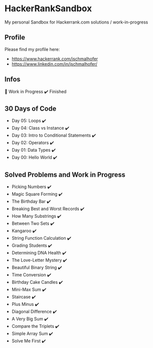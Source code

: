 # HackerRankSandbox
My personal Sandbox for Hackerrank.com solutions / work-in-progress

## Profile

Please find my profile here:

* https://www.hackerrank.com/jschmalhofer
* https://www.linkedin.com/in/jschmalhofer/

## Infos

:construction: Work in Progress
:heavy_check_mark: Finished

## 30 Days of Code

* Day 05: Loops :heavy_check_mark:
* Day 04: Class vs Instance :heavy_check_mark:
* Day 03: Intro to Conditional Statements :heavy_check_mark:
* Day 02: Operators :heavy_check_mark:
* Day 01: Data Types :heavy_check_mark:
* Day 00: Hello World :heavy_check_mark:

## Solved Problems and Work in Progress

* Picking Numbers :heavy_check_mark:
* Magic Square Forming :heavy_check_mark:
* The Birthday Bar :heavy_check_mark:
* Breaking Best and Worst Records :heavy_check_mark:
* How Many Substrings :heavy_check_mark:
* Between Two Sets :heavy_check_mark:
* Kangaroo :heavy_check_mark:
* String Function Calculation :heavy_check_mark:
* Grading Students :heavy_check_mark:
* Determining DNA Health :heavy_check_mark:
* The Love-Letter Mystery :heavy_check_mark:
* Beautiful Binary String :heavy_check_mark:
* Time Conversion :heavy_check_mark:
* Birthday Cake Candles :heavy_check_mark:
* Mini-Max Sum :heavy_check_mark:
* Staircase :heavy_check_mark:
* Plus Minus :heavy_check_mark:
* Diagonal Difference :heavy_check_mark:
* A Very Big Sum :heavy_check_mark:
* Compare the Triplets :heavy_check_mark:
* Simple Array Sum :heavy_check_mark:
* Solve Me First :heavy_check_mark: